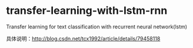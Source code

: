 # transfer-learning-with-lstm-rnn
Transfer learning for text classification with recurrent neural network(lstm)


具体说明：http://blog.csdn.net/tcx1992/article/details/79458118
